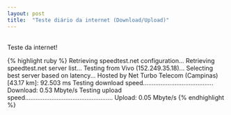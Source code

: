 ```yaml
---
layout: post
title:  "Teste diário da internet (Download/Upload)"
---
```

<br />
Teste da internet!  <br />

{% highlight ruby %}
Retrieving speedtest.net configuration...
Retrieving speedtest.net server list...
Testing from Vivo (152.249.35.18)...
Selecting best server based on latency...
Hosted by Net Turbo Telecom (Campinas) [43.17 km]: 92.503 ms
Testing download speed........................................
Download: 0.53 Mbyte/s
Testing upload speed..................................................
Upload: 0.05 Mbyte/s
{% endhighlight %}
